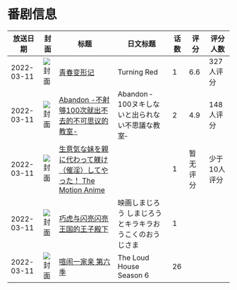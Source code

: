 # 番剧信息

|放送日期|封面|标题|日文标题|话数|评分|评分人数|
|---|---|---|---|---|---|---|
|2022-03-11|![封面](https://lain.bgm.tv/pic/cover/c/c7/34/341938_jEHd3.jpg)|[青春变形记](https://bangumi.tv/subject/341938)|Turning Red|1|6.6|327人评分|
|2022-03-11|![封面](https://bangumi.tv/img/no_icon_subject.png)|[Abandon -不射够100次就出不去的不可思议的教室-](https://bangumi.tv/subject/354253)|Abandon ‐100ヌキしないと出られない不思議な教室‐|2|4.9|148人评分|
|2022-03-11|![封面](https://bangumi.tv/img/no_icon_subject.png)|[生意気な妹を親に代わって躾け（催淫）してやった！ The Motion Anime](https://bangumi.tv/subject/374806)||1|暂无评分|少于10人评分|
|2022-03-11|![封面](https://lain.bgm.tv/pic/cover/c/fe/79/424945_DujtJ.jpg)|[巧虎与闪亮闪亮王国的王子殿下](https://bangumi.tv/subject/424945)|映画しまじろう しまじろうとキラキラおうこくのおうじさま|1|||
|2022-03-11|![封面](https://lain.bgm.tv/pic/cover/c/41/0a/465904_ZH1W9.jpg)|[喧闹一家亲 第六季](https://bangumi.tv/subject/465904)|The Loud House Season 6|26|||
